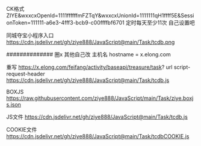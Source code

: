 CK格式            ZIYE&wxxcxOpenId=1111ffffffmFZTqY&wxxcxUnionId=1111111qH1ffff5E&SessionToken=111111-a6e3-4fff3-bcb9-c00ffffbf6701          定时每天至少11次  自己设置吧


同城夺宝小程序入口
https://cdn.jsdelivr.net/gh/ziye888/JavaScript@main/Task/tcdb.png

############## 圈x   其他自己改
主机名
hostname = x.elong.com

重写
https://x.elong.com/feifang/activity/baseapi/treasure/task? url script-request-header https://cdn.jsdelivr.net/gh/ziye888/JavaScript@main/Task/tcdb.js

BOXJS
https://raw.githubusercontent.com/ziye888/JavaScript/main/Task/ziye.boxjs.json

JS文件
https://cdn.jsdelivr.net/gh/ziye888/JavaScript@main/Task/tcdb.js

COOKIE文件
https://cdn.jsdelivr.net/gh/ziye888/JavaScript@main/Task/tcdbCOOKIE.js